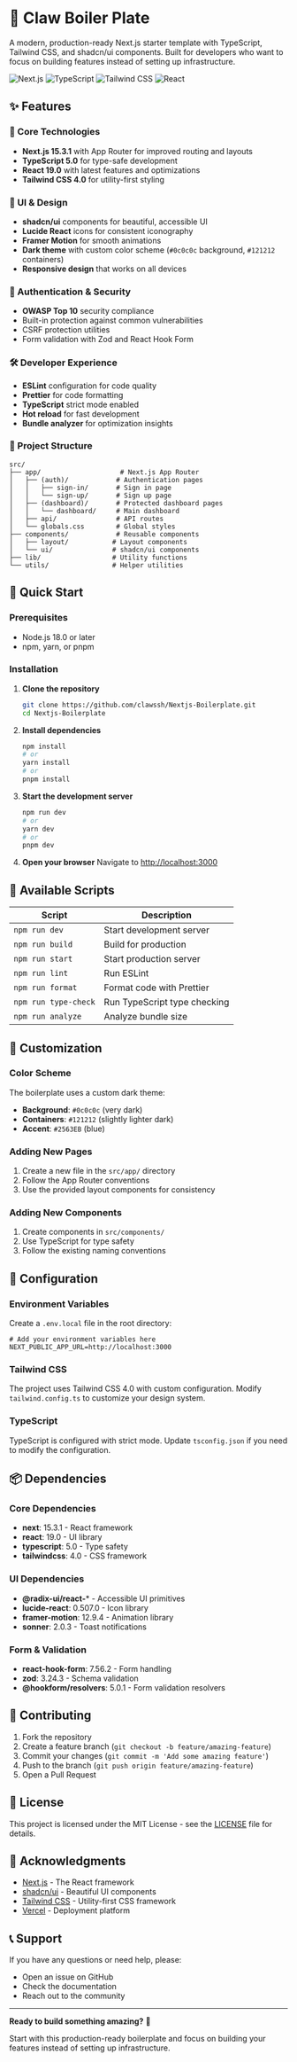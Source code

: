 # 🐾 Claw Boiler Plate

A modern, production-ready Next.js starter template with TypeScript, Tailwind CSS, and shadcn/ui components. Built for developers who want to focus on building features instead of setting up infrastructure.

![Next.js](https://img.shields.io/badge/Next.js-15.3.1-black?style=for-the-badge&logo=next.js)
![TypeScript](https://img.shields.io/badge/TypeScript-5.0-blue?style=for-the-badge&logo=typescript)
![Tailwind CSS](https://img.shields.io/badge/Tailwind_CSS-4.0-38B2AC?style=for-the-badge&logo=tailwind-css)
![React](https://img.shields.io/badge/React-19.0-61DAFB?style=for-the-badge&logo=react)

## ✨ Features

### 🚀 Core Technologies
- **Next.js 15.3.1** with App Router for improved routing and layouts
- **TypeScript 5.0** for type-safe development
- **React 19.0** with latest features and optimizations
- **Tailwind CSS 4.0** for utility-first styling

### 🎨 UI & Design
- **shadcn/ui** components for beautiful, accessible UI
- **Lucide React** icons for consistent iconography
- **Framer Motion** for smooth animations
- **Dark theme** with custom color scheme (`#0c0c0c` background, `#121212` containers)
- **Responsive design** that works on all devices

### 🔐 Authentication & Security
- **OWASP Top 10** security compliance
- Built-in protection against common vulnerabilities
- CSRF protection utilities
- Form validation with Zod and React Hook Form

### 🛠️ Developer Experience
- **ESLint** configuration for code quality
- **Prettier** for code formatting
- **TypeScript** strict mode enabled
- **Hot reload** for fast development
- **Bundle analyzer** for optimization insights

### 📁 Project Structure
```
src/
├── app/                    # Next.js App Router
│   ├── (auth)/            # Authentication pages
│   │   ├── sign-in/       # Sign in page
│   │   └── sign-up/       # Sign up page
│   ├── (dashboard)/       # Protected dashboard pages
│   │   └── dashboard/     # Main dashboard
│   ├── api/               # API routes
│   └── globals.css        # Global styles
├── components/            # Reusable components
│   ├── layout/           # Layout components
│   └── ui/               # shadcn/ui components
├── lib/                  # Utility functions
└── utils/                # Helper utilities
```

## 🚀 Quick Start

### Prerequisites
- Node.js 18.0 or later
- npm, yarn, or pnpm

### Installation

1. **Clone the repository**
   ```bash
   git clone https://github.com/clawssh/Nextjs-Boilerplate.git
   cd Nextjs-Boilerplate
   ```

2. **Install dependencies**
   ```bash
   npm install
   # or
   yarn install
   # or
   pnpm install
   ```

3. **Start the development server**
   ```bash
   npm run dev
   # or
   yarn dev
   # or
   pnpm dev
   ```

4. **Open your browser**
   Navigate to [http://localhost:3000](http://localhost:3000)

## 📜 Available Scripts

| Script | Description |
|--------|-------------|
| `npm run dev` | Start development server |
| `npm run build` | Build for production |
| `npm run start` | Start production server |
| `npm run lint` | Run ESLint |
| `npm run format` | Format code with Prettier |
| `npm run type-check` | Run TypeScript type checking |
| `npm run analyze` | Analyze bundle size |

## 🎨 Customization

### Color Scheme
The boilerplate uses a custom dark theme:
- **Background**: `#0c0c0c` (very dark)
- **Containers**: `#121212` (slightly lighter dark)
- **Accent**: `#2563EB` (blue)

### Adding New Pages
1. Create a new file in the `src/app/` directory
2. Follow the App Router conventions
3. Use the provided layout components for consistency

### Adding New Components
1. Create components in `src/components/`
2. Use TypeScript for type safety
3. Follow the existing naming conventions

## 🔧 Configuration

### Environment Variables
Create a `.env.local` file in the root directory:

```env
# Add your environment variables here
NEXT_PUBLIC_APP_URL=http://localhost:3000
```

### Tailwind CSS
The project uses Tailwind CSS 4.0 with custom configuration. Modify `tailwind.config.ts` to customize your design system.

### TypeScript
TypeScript is configured with strict mode. Update `tsconfig.json` if you need to modify the configuration.

## 📦 Dependencies

### Core Dependencies
- **next**: 15.3.1 - React framework
- **react**: 19.0 - UI library
- **typescript**: 5.0 - Type safety
- **tailwindcss**: 4.0 - CSS framework

### UI Dependencies
- **@radix-ui/react-*** - Accessible UI primitives
- **lucide-react**: 0.507.0 - Icon library
- **framer-motion**: 12.9.4 - Animation library
- **sonner**: 2.0.3 - Toast notifications

### Form & Validation
- **react-hook-form**: 7.56.2 - Form handling
- **zod**: 3.24.3 - Schema validation
- **@hookform/resolvers**: 5.0.1 - Form validation resolvers

## 🤝 Contributing

1. Fork the repository
2. Create a feature branch (`git checkout -b feature/amazing-feature`)
3. Commit your changes (`git commit -m 'Add some amazing feature'`)
4. Push to the branch (`git push origin feature/amazing-feature`)
5. Open a Pull Request

## 📄 License

This project is licensed under the MIT License - see the [LICENSE](LICENSE) file for details.

## 🙏 Acknowledgments

- [Next.js](https://nextjs.org/) - The React framework
- [shadcn/ui](https://ui.shadcn.com/) - Beautiful UI components
- [Tailwind CSS](https://tailwindcss.com/) - Utility-first CSS framework
- [Vercel](https://vercel.com/) - Deployment platform

## 📞 Support

If you have any questions or need help, please:
- Open an issue on GitHub
- Check the documentation
- Reach out to the community

---

**Ready to build something amazing?** 🚀

Start with this production-ready boilerplate and focus on building your features instead of setting up infrastructure.
